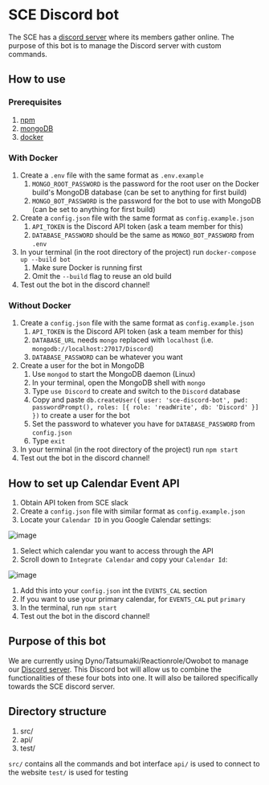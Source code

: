 # SCE Discord bot

The SCE has a [discord server](https://discord.gg/e2Dsgd9) where
its members gather online. The purpose of this bot is to manage
the Discord server with custom commands.

## How to use

### Prerequisites

1. [npm](https://www.npmjs.com)
2. [mongoDB](https://www.mongodb.com)
3. [docker](https://www.docker.com)

### With Docker

1. Create a `.env` file with the same format as `.env.example`
   1. `MONGO_ROOT_PASSWORD` is the password for the root user on the Docker build's MongoDB database (can be set to anything for first build)
   2. `MONGO_BOT_PASSWORD` is the password for the bot to use with MongoDB (can be set to anything for first build)
2. Create a `config.json` file with the same format as `config.example.json`
   1. `API_TOKEN` is the Discord API token (ask a team member for this)
   2. `DATABASE_PASSWORD` should be the same as `MONGO_BOT_PASSWORD` from `.env`
3. In your terminal (in the root directory of the project) run `docker-compose up --build bot`
   1. Make sure Docker is running first
   2. Omit the `--build` flag to reuse an old build
4. Test out the bot in the discord channel!

### Without Docker

1. Create a `config.json` file with the same format as `config.example.json`
   1. `API_TOKEN` is the Discord API token (ask a team member for this)
   2. `DATABASE_URL` needs `mongo` replaced with `localhost` (i.e. `mongodb://localhost:27017/Discord`)
   3. `DATABASE_PASSWORD` can be whatever you want
2. Create a user for the bot in MongoDB
   1. Use `mongod` to start the MongoDB daemon (Linux)
   2. In your terminal, open the MongoDB shell with `mongo`
   3. Type `use Discord` to create and switch to the `Discord` database
   4. Copy and paste `db.createUser({ user: 'sce-discord-bot', pwd: passwordPrompt(), roles: [{ role: 'readWrite', db: 'Discord' }] })` to create a user for the bot
   5. Set the password to whatever you have for `DATABASE_PASSWORD` from `config.json`
   6. Type `exit`
3. In your terminal (in the root directory of the project) run `npm start`
4. Test out the bot in the discord channel!

## How to set up Calendar Event API

1. Obtain API token from SCE slack
1. Create a `config.json` file with similar format as `config.example.json`
1. Locate your `Calendar ID` in you Google Calendar settings:

![image](https://user-images.githubusercontent.com/47675634/87125869-0ec97280-c240-11ea-815b-ed13596cef6b.PNG)

1. Select which calendar you want to access through the API
2. Scroll down to `Integrate Calendar` and copy your `Calendar Id`:

![image](https://user-images.githubusercontent.com/47675634/87126195-a3cc6b80-c240-11ea-96a3-24c5b91ad256.PNG)

1. Add this into your `config.json` int the `EVENTS_CAL` section
2. If you want to use your primary calendar, for `EVENTS_CAL` put `primary`
3. In the terminal, run `npm start`
4. Test out the bot in the discord channel!

## Purpose of this bot

We are currently using Dyno/Tatsumaki/Reactionrole/Owobot to manage
our [Discord server](https://discord.gg/e2Dsgd9). This Discord bot
will allow us to combine the functionalities of these four bots
into one. It will also be tailored specifically towards the SCE discord
server.

## Directory structure

1. src/
1. api/
1. test/

`src/` contains all the commands and bot interface
`api/` is used to connect to the website
`test/` is used for testing
